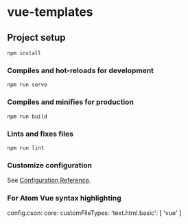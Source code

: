 # vue-templates

## Project setup
```
npm install
```

### Compiles and hot-reloads for development
```
npm run serve
```

### Compiles and minifies for production
```
npm run build
```

### Lints and fixes files
```
npm run lint
```

### Customize configuration
See [Configuration Reference](https://cli.vuejs.org/config/).

### For Atom Vue syntax highlighting
config.cson:
core:
  customFileTypes:
    'text.html.basic': [
      'vue'
    ]
